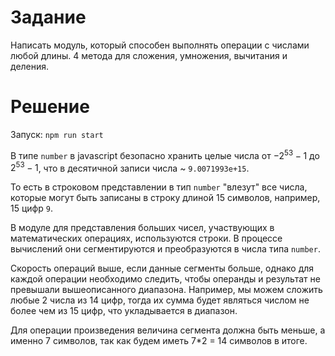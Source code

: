 # Задание
Написать модуль, который способен выполнять операции с числами любой длины.
4 метода для сложения, умножения, вычитания и деления.

# Решение
Запуск: `npm run start`

В типе `number` в javascript безопасно хранить целые числа от $-2^{53} - 1$ до $2^{53} - 1$, что в десятичной записи числа ~ `9.0071993e+15`.

То есть в строковом представлении в тип `number` "влезут" все числа, которые могут быть записаны в строку длиной 15 символов, например, 15 цифр `9`.


В модуле для представления больших чисел, участвующих в математических операциях, используются строки. В процессе вычислений они сегментируются и преобразуются в числа типа `number`. 

Скорость операций выше, если данные сегменты больше, однако для каждой операции необходимо следить, чтобы операнды и результат не превышали вышеописанного диапазона. Например, мы можем сложить любые 2 числа из 14 цифр, тогда их сумма будет являться числом не более чем из 15 цифр, что укладывается в диапазон.

Для операции произведения величина сегмента должна быть меньше, а именно 7 символов, так как будем иметь 7*2 = 14 символов в итоге.